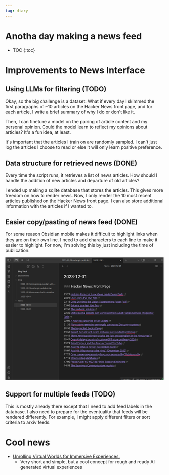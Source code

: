 ```yaml
---
tag: diary
---
```


# Anotha day making a news feed

* TOC
{:toc}


# Improvements to News Interface

## Using LLMs for filtering (TODO)

Okay, so the big challenge is a dataset. What if every day I skimmed the first paragraphs of ~10 articles on the Hacker News front page, and for each article, I write a brief summary of why I do or don't like it.

Then, I can finetune a model on the pairing of article content and my personal opinion. Could the model learn to reflect my opinions about articles? It's a fun idea, at least.

It's important that the articles I train on are randomly sampled. I can't just log the articles I choose to read or else it will only learn positive preference.

## Data structure for retrieved news (DONE)

Every time the script runs, it retrieves a list of news articles. How should I handle the addition of new articles and departure of old articles?

I ended up making a sqlite database that stores the articles. This gives more freedom on how to render news. Now, I only render the 10 most recent articles published on the Hacker News front page. I can also store additional information with the articles if I wanted to.

## Easier copy/pasting of news feed (DONE)

For some reason Obsidian mobile makes it difficult to highlight links when they are on their own line. I need to add characters to each line to make it easier to highlight. For now, I'm solving this by just including the time of publication:

![Pasted image 20231201203858.png](/images/obsidian/Pasted%20image%2020231201203858.png)

## Support for multiple feeds (TODO)

This is mostly already there except that I need to add feed labels in the database. I also need to prepare for the eventuality that feeds will be rendered differently. For example, I might apply different filters or sort criteria to arxiv feeds.

# Cool news

* [Unrolling Virtual Worlds for Immersive Experiences.](http://arxiv.org/abs/2311.17924)
  * Very short and simple, but a cool concept for rough and ready AI generated virtual experiences

